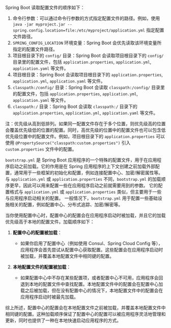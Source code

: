 Spring Boot 读取配置文件的顺序如下：

1. 命令行参数：可以通过命令行参数的方式指定配置文件的路径。例如，使用 `java -jar myproject.jar --spring.config.location=file:/etc/myproject/application.yml` 指定配置文件路径。
2. `SPRING_CONFIG_LOCATION` 环境变量：Spring Boot 会优先读取该环境变量所指定的配置文件路径。
3. 项目根目录下的 `config/` 目录：Spring Boot 会读取项目根目录下的 `config/` 目录里的配置文件，包括 `application.properties`, `application.yml`, `application.yaml` 等文件。
4. 项目根目录：Spring Boot 会读取项目根目录下的 `application.properties`, `application.yml`, `application.yaml` 等文件。
5. `classpath:/config/` 目录：Spring Boot 会读取 `classpath:/config/` 目录里的配置文件，包括 `application.properties`, `application.yml`, `application.yaml` 等文件。
6. `classpath:/` 目录：Spring Boot 会读取 `classpath:/` 目录下的 `application.properties`, `application.yml`, `application.yaml` 等文件。

注：优先级从高到低排列。如果同一配置文件存在于多个位置，则优先级高的位置会覆盖优先级低的位置的配置。同时，高优先级的位置中的配置文件也可以包含低优先级位置中的配置文件。例如，项目根目录下的 `application.properties`
可以使用 `@PropertySource("classpath:custom.properties")` 引入 `custom.properties` 文件中的配置。

`bootstrap.yml` 是 Spring Boot 应用程序的一个特殊的配置文件，用于在应用程序启动之前加载。它的作用是在 Spring 应用程序的上下文创建之前加载外部配置，通常用于一些框架的初始化和配置，例如连接配置中心、加密/解密属性等。
与 `application.yml` 或 `application.properties` 不同，`bootstrap.yml` 的加载顺序更早，因此可以用来配置一些在应用程序启动之前就需要用到的参数。
它的配置格式与 `application.yml` 或 `application.properties` 类似，但主要用于一些与应用程序启动相关的配置。
一般情况下，`bootstrap.yml` 用于配置一些基础设施相关的配置，例如配置中心、分布式追踪、加密/解密等。

当你使用配置中心时，配置中心的配置会在应用程序启动时被加载，并且它的加载优先级高于本地的配置文件。加载顺序如下：

1. **配置中心的配置被加载**：
    - 如果你启用了配置中心（例如使用 Consul、Spring Cloud Config 等），应用程序会首先尝试从配置中心获取配置。这些配置会在应用程序启动时被加载，并覆盖本地配置文件中相同键的配置。

2. **本地配置文件的配置被加载**：
    - 如果配置中心中不存在某些配置项，或者配置中心不可用，应用程序会回退到本地的配置文件中查找配置。本地配置文件中的配置会在配置中心加载之后被加载，但在没有配置中心的情况下，本地配置文件中的配置会在应用程序启动时被最先加载。

综上所述，配置中心的配置会在本地配置文件之前被加载，并覆盖本地配置文件中相同键的配置。这种加载顺序保证了配置中心的配置可以被应用程序灵活地管理和更新，同时也提供了一种在本地快速启动应用程序的方式。
